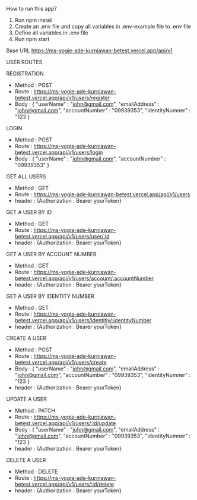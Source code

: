 How to run this app?

1. Run npm install
2. Create an .env file and copy all variables in .env-example file to .env file
3. Define all variables in .env file
4. Run npm start

Base URL
https://ms-yogie-ade-kurniawan-betest.vercel.app/api/v1

USER ROUTES

REGISTRATION

- Method : POST
- Route : https://ms-yogie-ade-kurniawan-betest.vercel.app/api/v1/users/register
- Body : {
  "userName" : "john@gmail.com",
  "emailAddress" : "john@gmail.com",
  "accountNumber" : "09939353",
  "identityNumner" : "123
  }

LOGIN

- Method : POST
- Route : https://ms-yogie-ade-kurniawan-betest.vercel.app/api/v1/users/login
- Body : {
  "userName" : "john@gmail.com",
  "accountNumber" : "09939353"
  }

GET ALL USERS

- Method : GET
- Route : https://ms-yogie-ade-kurniawan-betest.vercel.app/api/v1/users
- header : {Authorization : Bearer yourToken}

GET A USER BY ID

- Method : GET
- Route : https://ms-yogie-ade-kurniawan-betest.vercel.app/api/v1/users/user/:id
- header : {Authorization : Bearer yourToken}

GET A USER BY ACCOUNT NUMBER

- Method : GET
- Route : https://ms-yogie-ade-kurniawan-betest.vercel.app/api/v1/users/account/:accountNumber
- header : {Authorization : Bearer yourToken}

GET A USER BY IDENTITY NUMBER

- Method : GET
- Route : https://ms-yogie-ade-kurniawan-betest.vercel.app/api/v1/users/identitiy/:identityNumber
- header : {Authorization : Bearer yourToken}

CREATE A USER

- Method : POST
- Route : https://ms-yogie-ade-kurniawan-betest.vercel.app/api/v1/users/create
- Body : {
  "userName" : "john@gmail.com",
  "emailAddress" : "john@gmail.com",
  "accountNumber" : "09939353",
  "identityNumner" : "123
  }
- header : {Authorization : Bearer yourToken}

UPDATE A USER

- Method : PATCH
- Route : https://ms-yogie-ade-kurniawan-betest.vercel.app/api/v1/users/:id/update
- Body : {
  "userName" : "john@gmail.com",
  "emailAddress" : "john@gmail.com",
  "accountNumber" : "09939353",
  "identityNumner" : "123
  }
- header : {Authorization : Bearer yourToken}

DELETE A USER

- Method : DELETE
- Route : https://ms-yogie-ade-kurniawan-betest.vercel.app/api/v1/users/:id/delete
- header : {Authorization : Bearer yourToken}
